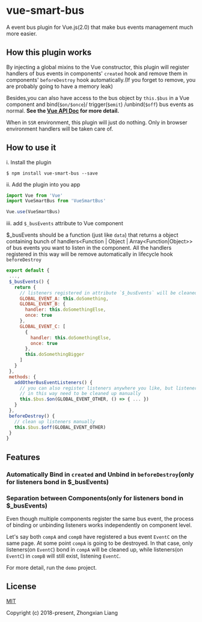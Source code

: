 # vue-smart-bus

A event bus plugin for Vue.js(2.0) that make bus events management much more easier.

## How this plugin works

By injecting a global mixins to the Vue constructor, this plugin will register
handlers of bus events in components'
`created` hook and remove them in components' `beforeDestroy`
hook automatically.(If you forget to remove, you are probably
going to have a memory leak)

Besides,you can also have access to the bus object by `this.$bus` in a Vue component and bind(`$on/$once`)/ trigger(`$emit`) /unbind(`$off`) bus events as normal.
**See the [Vue API Doc](https://vuejs.org/v2/api/#Instance-Methods-Events) for more detail.**

When in `SSR` environment, this plugin will just do nothing. Only in browser environment handlers will be taken care of.

## How to use it

i. Install the plugin

```
$ npm install vue-smart-bus --save
```

ii. Add the plugin into you app

```js
import Vue from 'Vue'
import VueSmartBus from 'VueSmartBus'

Vue.use(VueSmartBus)
```

iii. add `$_busEvents` attribute to Vue component

$_busEvents should be a function (just like `data`) that
returns a object containing bunch of handlers<Function | Object | Array<Function|Object>> of bus events
you want to listen in the component. All the handlers registered in this way will be remove automatically in lifecycle hook `beforeDestroy`

```js
export default {
 ...,
 $_busEvents() {
   return {
     // listeners registered in attribute `$_busEvents` will be cleaned up automatically
     GLOBAL_EVENT_A: this.doSomething,
     GLOBAL_EVENT_B: {
       handler: this.doSomethingElse,
       once: true
     },
     GLOBAL_EVENT_C: [
       {
         handler: this.doSomethingElse,
         once: true
       },
       this.doSomethingBigger
     ]
   }
 },
 methods: {
   addOtherBusEventListeners() {
     // you can also register listeners anywhere you like, but listeners registered
     // in this way need to be cleaned up manually
     this.$bus.$on(GLOBAL_EVENT_OTHER, () => { ... })
   }
 },
 beforeDestroy() {
   // clean up listeners manually
   this.$bus.$off(GLOBAL_EVENT_OTHER)
 }
}
```

## Features

### Automatically Bind in `created` and Unbind in `beforeDestroy`(only for listeners bond in $_busEvents)

### Separation between Components(only for listeners bond in $_busEvents)

Even though multiple components register the same bus event, the process
of binding or unbinding listeners works independently on component level.

Let's say both `compA` and `compB` have registered a bus event
`EventC` on the same page. At some point `compA` is going to be
destroyed. In that case, only listeners(on `EventC`) bond in `compA` will
be cleaned up, while listeners(on `EventC`) in `compB` will still exist,
listening `EventC`.

For more detail, run the `demo` project.

## License

[MIT](https://opensource.org/licenses/MIT)

Copyright (c) 2018-present, Zhongxian Liang
